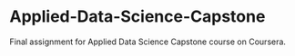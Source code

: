 # Applied-Data-Science-Capstone
Final assignment for Applied Data Science Capstone course on Coursera.
